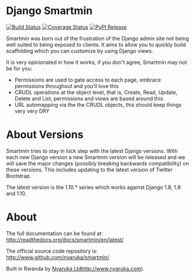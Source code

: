 Django Smartmin
===============

[![Build Status](https://travis-ci.org/nyaruka/smartmin.svg?branch=master)](https://travis-ci.org/nyaruka/smartmin)
[![Coverage Status](https://coveralls.io/repos/github/nyaruka/smartmin/badge.svg?branch=master)](https://coveralls.io/github/nyaruka/smartmin?branch=master)
[![PyPI Release](https://img.shields.io/pypi/v/smartmin.svg)](https://pypi.python.org/pypi/smartmin/)

Smartmin was born out of the frustration of the Django admin site not being well suited to being exposed to clients. 
It aims to allow you to quickly build scaffolding which you can customize by using Django views.

It is very opinionated in how it works, if you don't agree, Smartmin may not be for you:

- Permissions are used to gate access to each page, embrace permissions throughout and you'll love this
- CRUDL operations at the object level, that is, Create, Read, Update, Delete and List, permissions and views are based 
  around this
- URL automapping via the the CRUDL objects, this should keep things very very DRY

About Versions
==============

Smartmin tries to stay in lock step with the latest Django versions. With each new Django version a new Smartmin version 
will be released and we will save the major changes (possibly breaking backwards compatibility) on these versions.  This 
includes updating to the latest version of Twitter Bootstrap.

The latest version is the 1.10.* series which works against Django 1.8, 1.9 and 1.10.

About
=====

The full documentation can be found at: http://readthedocs.org/docs/smartmin/en/latest/

The official source code repository is: http://www.github.com/nyaruka/smartmin/

Built in Rwanda by [Nyaruka Ltd]()http://www.nyaruka.com).
